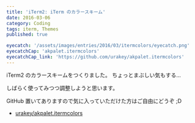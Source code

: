 ```yaml
---
title: 'iTerm2: iTerm のカラースキーム'
date: 2016-03-06
category: Coding
tags: iterm, Themes
published: true

eyecatch: '/assets/images/entries/2016/03/itermcolors/eyecatch.png'
eyecatchCap: 'akpalet.itermcolors'
eyecatchCap_link: 'https://github.com/urakey/akpalet.itermcolors'
---
```


iTerm2 のカラースキームをつくりました。
ちょっとまぶしい気もする...

しばらく使ってみつつ調整しようと思います。

GitHub 置いてありますので気に入っていただけた方はご自由にどうぞ ;D

- [urakey/akpalet.itermcolors](https://github.com/urakey/akpalet.itermcolors)

